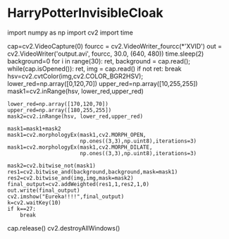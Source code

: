 # HarryPotterInvisibleCloak








import numpy as np
import cv2
import time

cap=cv2.VideoCapture(0)
fourcc = cv2.VideoWriter_fourcc(*'XVID')
out = cv2.VideoWriter('output.avi', fourcc, 30.0, (640, 480))
time.sleep(2)
background=0
for i in range(30):
    ret, background = cap.read();
while(cap.isOpened()):
    ret, img = cap.read()
    if not ret:
        break
    hsv=cv2.cvtColor(img,cv2.COLOR_BGR2HSV);
    lower_red=np.array([0,120,70])
    upper_red=np.array([10,255,255])
    mask1=cv2.inRange(hsv, lower_red,upper_red)
    
    lower_red=np.array([170,120,70])
    upper_red=np.array([180,255,255])
    mask2=cv2.inRange(hsv, lower_red,upper_red)
    
    mask1=mask1+mask2
    mask1=cv2.morphologyEx(mask1,cv2.MORPH_OPEN,
                           np.ones((3,3),np.uint8),iterations=3)
    mask1=cv2.morphologyEx(mask1,cv2.MORPH_DILATE,
                           np.ones((3,3),np.uint8),iterations=3)
    
    mask2=cv2.bitwise_not(mask1)
    res1=cv2.bitwise_and(background,background,mask=mask1)
    res2=cv2.bitwise_and(img,img,mask=mask2)
    final_output=cv2.addWeighted(res1,1,res2,1,0)
    out.write(final_output) 
    cv2.imshow("Eureka!!!!",final_output)
    k=cv2.waitKey(10)
    if k==27:
        break
cap.release()
cv2.destroyAllWindows()

